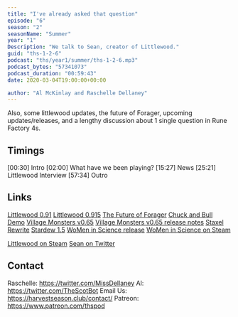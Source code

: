 ```yaml
---
title: "I've already asked that question"
episode: "6"
season: "2"
seasonName: "Summer"
year: "1"
Description: "We talk to Sean, creator of Littlewood."
guid: "ths-1-2-6"
podcast: "ths/year1/summer/ths-1-2-6.mp3"
podcast_bytes: "57341073"
podcast_duration: "00:59:43"
date: 2020-03-04T19:00:00+00:00

author: "Al McKinlay and Raschelle Dellaney"
---
```


Also, some littlewood updates, the future of Forager, upcoming updates/releases, and a lengthy discussion about 1 single question in Rune Factory 4s.

## Timings

[00:30] Intro
[02:00] What have we been playing?
[15:27] News
[25:21] Littlewood Interview
[57:34] Outro

## Links

[Littlewood 0.91](https://www.reddit.com/r/LittlewoodGame/comments/f9ql0q/littlewood_v091/)
[Littlewood 0.915](https://store.steampowered.com/app/894940/Littlewood/)
[The Future of Forager](https://steamcommunity.com/games/751780/announcements/detail/1708492123026894735)
[Chuck and Bull Demo](https://twitter.com/snowflakestudio/status/1233927184181428224)
[Village Monsters v0.65](https://twitter.com/VillageMonsters/status/1233901010114031618)
[Village Monsters v0.65 release notes](https://store.steampowered.com/app/679830/Village_Monsters/)
[Staxel Rewrite](https://blog.playstaxel.com/our-plans-for-2020/)
[Stardew 1.5](https://twitter.com/ConcernedApe/status/1232765041297874946)
[WoMen in Science release](https://twitter.com/LuanaGame/status/1235255146789167106)
[WoMen in Science on Steam](https://store.steampowered.com/app/1097210/WoMen_in_Science/)

[Littlewood on Steam](https://store.steampowered.com/app/894940/Littlewood/)
[Sean on Twitter](https://twitter.com/SeanYoungSG)

## Contact

Raschelle: https://twitter.com/MissDellaney
Al: https://twitter.com/TheScotBot
Email Us: https://harvestseason.club/contact/
Patreon: https://www.patreon.com/thspod
